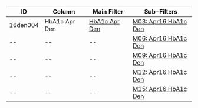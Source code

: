 ID | Column | Main Filter | Sub-Filters | 
-- | ------ | -------| -----------|
16den004| HbA1c Apr Den | [HbA1c Apr Den](https://github.com/johnnybender/adastandards2017/blob/master/recommendations/rec001.md) | [M03: Apr16 HbA1c Den](https://github.com/johnnybender/adastandards2017/blob/master/recommendations/rec001.md)
-- | --| --|[M06: Apr16 HbA1c Den](https://github.com/johnnybender/adastandards2017/blob/master/recommendations/rec001.md)|
-- | --| --|[M09: Apr16 HbA1c Den](https://github.com/johnnybender/adastandards2017/blob/master/recommendations/rec001.md)|
-- | --| --|[M12: Apr16 HbA1c Den](https://github.com/johnnybender/adastandards2017/blob/master/recommendations/rec001.md)|
-- | --| --|[M15: Apr16 HbA1c Den](https://github.com/johnnybender/adastandards2017/blob/master/recommendations/rec001.md)|
